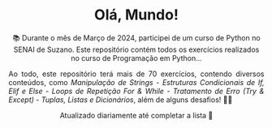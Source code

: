 <h1 align='center'>Olá, Mundo!</h1>

<p align='center'>📚 Durante o mês de Março de 2024, participei de um curso de Python no SENAI de Suzano. Este repositório contém todos os exercícios realizados no curso de Programação em Python...</p>
<p align='justify'>Ao todo, este repositório terá mais de 70 exercícios, contendo diversos conteúdos, como <i>Manipulação de Strings</i> - <i>Estruturas Condicionais de If, Elif e Else</i> - <i>Loops de Repetição For & While</i> - <i>Tratamento de Erro (Try & Except)</i> - <i>Tuplas, Listas e Dicionários</i>, além de alguns desafios! 👨‍💻</p>

<p align='center'>Atualizado diariamente até completar a lista 📝</p>
